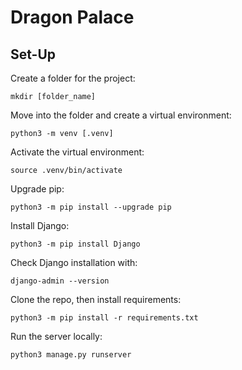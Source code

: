 # Dragon Palace

## Set-Up

Create a folder for the project:
```
mkdir [folder_name]
```
Move into the folder and create a virtual environment:
```
python3 -m venv [.venv]
```
Activate the virtual environment:
```
source .venv/bin/activate
```
Upgrade pip:
```
python3 -m pip install --upgrade pip
```
Install Django:
```
python3 -m pip install Django
```
Check Django installation with:
```
django-admin --version
```
Clone the repo, then install requirements:
```
python3 -m pip install -r requirements.txt
```
Run the server locally:
```
python3 manage.py runserver
```
